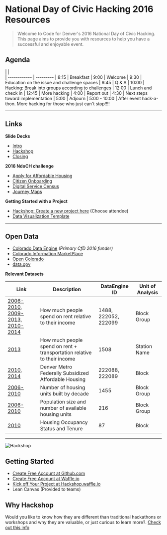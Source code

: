# National Day of Civic Hacking 2016 Resources

> Welcome to Code for Denver's 2016 National Day of Civic Hacking. This page aims to provide you with resources to help you have a successful and enjoyable event.

## Agenda
|              |  
| ------------ | ---------
| 8:15         |  		Breakfast
| 9:00         |  		Welcome
| 9:30         | 		  Education on the issue and challenge spaces
| 9:45         | 		  Q & A
| 10:00        | 		  Hacking: Break into groups according to challenges
| 12:00        | 		  Lunch and check in
| 12:45        | 		  More hacking
| 4:00         | 		  Report out
| 4:30         | 		  Next steps toward implementation
| 5:00         | 		  Adjourn
| 5:00 - 10:00 |      After event hack-a-thon. More hacking for those who just can't stop!!!!

___

## Links

**Slide Decks**

- [Intro](https://docs.google.com/presentation/d/1pzOxyGq3yunT4cq7aESPD-X39545lq3SdqfRRuk7KP4)
- [Hackshop](https://drive.google.com/open?id=1TxiN2OGW47Tr3Q6s6L6uJbVk0jwpo72ae_94YyMTD0E)
- [Closing](https://drive.google.com/open?id=1DhwsBiq9eQFQ36-HyZliEzaAMur7DCNUKL1e6ne0sbI)

**2016 NdoCH challenge**

- [Apply for Affordable Housing](https://www.codeforamerica.org/events/national-day-2016/challenge-applying-for-subsidized-housing)
- [Citizen Onboarding](https://www.codeforamerica.org/events/national-day-2016/user-experience-teardowns)
- [Digital Service Census](https://www.codeforamerica.org/events/national-day-2016/digital-service-census)
- [Journey Maps](https://www.codeforamerica.org/events/national-day-2016/journey-maps)

**Getting Started with a Project**

- [Hackshop: Create a new project here](http://hackshop.waffle.io/) (Choose attendee)
- [Data Visualization Template](https://github.com/codefordenver/viz-template)

___

## Open Data
- [Colorado Data Engine](http://codataengine.org/) _(Primary CfD 2016 funder)_
- [Colorado Information MarketPlace](https://data.colorado.gov/)
- [Open Colorado](http://opencolorado.org/)
- [data.gov](https://catalog.data.gov)

**Relevant Datasets**

| Link | Description | DataEngine ID | Unit of Analysis
| ------------ | ---------------------- | ------------- | -----------
| [2006-2010](http://codataengine.org/find/2006-2010-acs-5-year-colorado-gross-rent-percentage-household-income-past-12-months-census-0), [2009-2013](http://codataengine.org/find/2009-2013-acs-5-year-colorado-gross-rent-percentage-household-income-past-12-months-census), [2010-2014](http://codataengine.org/find/2010-2014acs-5-year-colorado-gross-rent-percentage-household-income-past-12-months-census-block) | How much people spend on rent relative to their income | 1488, 222052, 222099 | Block Group
| [2013](http://codataengine.org/find/transportation-cost-burdens-percent-income-2013-within-half-mile-transit-zone-around-transit) | How much people spend on rent + transportation relative to their income | 1508 | Station Name
|  [2010](http://codataengine.org/find/2010-metro-denver-federally-subsidized-affordable-housing), [2014](http://codataengine.org/find/2014-metro-denver-federally-subsidized-affordable-housing) | Denver Metro Federally Subsidized Affordable Housing | 222088, 222089 | Block
| [2006-2010](http://codataengine.org/find/2006-2010-acs-5-year-colorado-number-housing-units-year-built-census-block-group) | Number of housing units built by decade | 1455 | Block Group
| [2006-2010](http://codataengine.org/find/2006-2010-acs-5-year-colorado-unweighted-sample-count-population-and-housing-units-census-block) | Population size and number of available housing units | 216 | Block Group
| [2010](http://codataengine.org/find/2010-census-block-housing-occupancy-status-and-tenure) | Housing Occupancy Status and Tenure | 87 | Block

___

![Hackshop](https://cloud.githubusercontent.com/assets/100216/9774168/b86355c8-5714-11e5-993e-395f1fb8c43c.png)

## Getting Started
- [Create Free Account at Github.com](http://github.com)
- [Create Free Account at Waffle.io](http://waffle.io)
- [Kick off Your Project at Hackshop.waffle.io](http://hackshop.waffle.io)
- Lean Canvas (Provided to teams)

## Why Hackshop
Would you like to know how they are different than traditional hackathons or workshops and why they are valuable, or just curious to learn more?. [Check out this info](https://github.com/waffleio/hackshop-playbook/blob/master/about.md)
